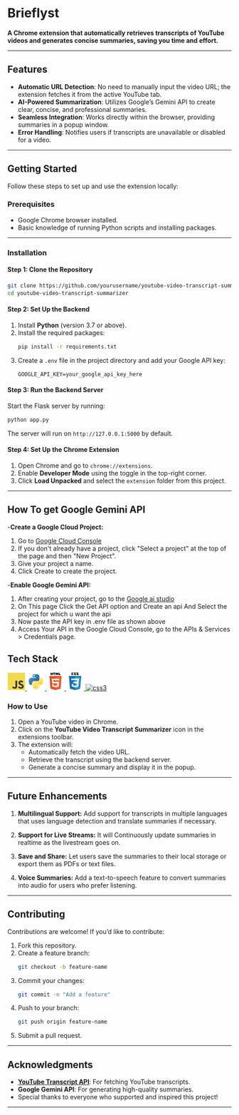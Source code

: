 
# **Brieflyst**  

**A Chrome extension that automatically retrieves transcripts of YouTube videos and generates concise summaries, saving you time and effort.**  

---

## **Features**
- **Automatic URL Detection**: No need to manually input the video URL; the extension fetches it from the active YouTube tab.
- **AI-Powered Summarization**: Utilizes Google’s Gemini API to create clear, concise, and professional summaries.
- **Seamless Integration**: Works directly within the browser, providing summaries in a popup window.
- **Error Handling**: Notifies users if transcripts are unavailable or disabled for a video.

---

## **Getting Started**
Follow these steps to set up and use the extension locally:

### **Prerequisites**
- Google Chrome browser installed.
- Basic knowledge of running Python scripts and installing packages.

---

### **Installation**
#### **Step 1: Clone the Repository**
```bash
git clone https://github.com/yourusername/youtube-video-transcript-summarizer.git
cd youtube-video-transcript-summarizer
```

#### **Step 2: Set Up the Backend**
1. Install **Python** (version 3.7 or above).
2. Install the required packages:
   ```bash
   pip install -r requirements.txt
   ```
3. Create a `.env` file in the project directory and add your Google API key:
   ```
   GOOGLE_API_KEY=your_google_api_key_here
   ```

#### **Step 3: Run the Backend Server**
Start the Flask server by running:
```bash
python app.py
```
The server will run on `http://127.0.0.1:5000` by default.

#### **Step 4: Set Up the Chrome Extension**
1. Open Chrome and go to `chrome://extensions`.
2. Enable **Developer Mode** using the toggle in the top-right corner.
3. Click **Load Unpacked** and select the `extension` folder from this project.

---

## **How To get Google Gemini API**

-**Create a Google Cloud Project:**

1. Go to <a href="https://console.cloud.google.com/" > Google Cloud Console </a> 
2. If you don't already have a project, click "Select a project" at the top of the page and then "New Project".
3. Give your project a name.
4. Click Create to create the project.

-**Enable Google Gemini API:**
1. After creating your project, go to the <a href="https://aistudio.google.com/" > Google ai studio </a>
2. On This page Click the Get API option and Create an api And Select the project for which u want the api
3. Now paste the API key in .env file as shown above
4. Access Your API in the Google Cloud Console, go to the APIs & Services > Credentials page.

## **Tech Stack**
<a href="https://developer.mozilla.org/en-US/docs/Web/JavaScript" target="_blank" rel="noreferrer"> <img src="https://raw.githubusercontent.com/devicons/devicon/master/icons/javascript/javascript-original.svg" alt="javascript" width="40" height="40"/> </a> 
<a href="https://www.python.org" target="_blank" rel="noreferrer"> <img src="https://raw.githubusercontent.com/devicons/devicon/master/icons/python/python-original.svg" alt="python" width="40" height="40"/> </a>
<a href="https://www.w3.org/html/" target="_blank" rel="noreferrer"> <img src="https://raw.githubusercontent.com/devicons/devicon/master/icons/html5/html5-original-wordmark.svg" alt="html5" width="40" height="40"/> </a><a href="https://www.w3schools.com/css/" target="_blank" rel="noreferrer"> <img src="https://raw.githubusercontent.com/devicons/devicon/master/icons/css3/css3-original-wordmark.svg" alt="css3" width="40" height="40"/> </a> 
<a href="https://flask.palletsprojects.com/en/stable/" target="_blank" rel="noreferrer"> <img src="https://encrypted-tbn0.gstatic.com/images?q=tbn:ANd9GcTmD38KsMgEwahtWc_Nfs5ZVktP9dBc36MUZA&s" alt="css3" width="40" height="40"/> </a>  

### **How to Use**
1. Open a YouTube video in Chrome.
2. Click on the **YouTube Video Transcript Summarizer** icon in the extensions toolbar.
3. The extension will:
   - Automatically fetch the video URL.
   - Retrieve the transcript using the backend server.
   - Generate a concise summary and display it in the popup.

---


## **Future Enhancements**
1.  **Multilingual Support:**
Add support for transcripts in multiple languages that uses language detection and translate summaries if necessary.

2. **Support for Live Streams:**
It will Continuously update summaries in realtime as the livestream goes on.

3. **Save and Share:**
Let users save the summaries to their local storage or export them as PDFs or text files. 

4. **Voice Summaries:**
Add a text-to-speech feature to convert summaries into audio for users who prefer listening.
---

## **Contributing**
Contributions are welcome! If you’d like to contribute:
1. Fork this repository.
2. Create a feature branch:
   ```bash
   git checkout -b feature-name
   ```
3. Commit your changes:
   ```bash
   git commit -m "Add a feature"
   ```
4. Push to your branch:
   ```bash
   git push origin feature-name
   ```
5. Submit a pull request.

---



## **Acknowledgments**
- **[YouTube Transcript API](https://pypi.org/project/youtube-transcript-api/)**: For fetching YouTube transcripts.
- **Google Gemini API**: For generating high-quality summaries.
- Special thanks to everyone who supported and inspired this project!

---
